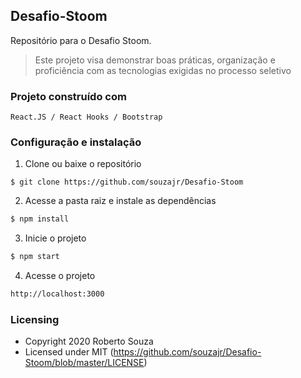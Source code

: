 ## Desafio-Stoom
Repositório para o Desafio Stoom.

> Este projeto visa demonstrar boas práticas, organização e proficiência com as tecnologias exigidas no processo seletivo

### Projeto construído com

```
React.JS / React Hooks / Bootstrap
```

### Configuração e instalação

1) Clone ou baixe o repositório
```
$ git clone https://github.com/souzajr/Desafio-Stoom
```
2) Acesse a pasta raiz e instale as dependências
```bash
$ npm install
```
3) Inicie o projeto
```bash
$ npm start
```
4) Acesse o projeto
```bash
http://localhost:3000
```

### Licensing

- Copyright 2020 Roberto Souza
- Licensed under MIT (https://github.com/souzajr/Desafio-Stoom/blob/master/LICENSE)
